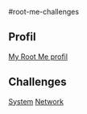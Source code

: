 #root-me-challenges

## Profil
[My Root Me profil](https://www.root-me.org/NielsTrs)


## Challenges
[System](SYSTEM.md)
[Network](NETWORK.md)